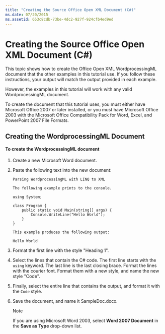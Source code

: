 ```yaml
---
title: "Creating the Source Office Open XML Document (C#)"
ms.date: 07/20/2015
ms.assetid: 653c8cdb-73be-4dc2-927f-924cfb4ed9ed
---
```

# Creating the Source Office Open XML Document (C#)

This topic shows how to create the Office Open XML WordprocessingML document that the other examples in this tutorial use. If you follow these instructions, your output will match the output provided in each example.

However, the examples in this tutorial will work with any valid WordprocessingML document.

To create the document that this tutorial uses, you must either have Microsoft Office 2007 or later installed, or you must have Microsoft Office 2003 with the Microsoft Office Compatibility Pack for Word, Excel, and PowerPoint 2007 File Formats.

## Creating the WordprocessingML Document

#### To create the WordprocessingML document

1. Create a new Microsoft Word document.

2. Paste the following text into the new document:

    ```text
    Parsing WordprocessingML with LINQ to XML

    The following example prints to the console.

    using System;

    class Program {
        public static void Main(string[] args) {
            Console.WriteLine("Hello World");
        }
    }

    This example produces the following output:

    Hello World
    ```

3. Format the first line with the style "Heading 1".

4. Select the lines that contain the C# code. The first line starts with the `using` keyword. The last line is the last closing brace. Format the lines with the courier font. Format them with a new style, and name the new style "Code".

5. Finally, select the entire line that contains the output, and format it with the `Code` style.

6. Save the document, and name it SampleDoc.docx.

    > [!NOTE]
    > If you are using Microsoft Word 2003, select **Word 2007 Document** in the **Save as Type** drop-down list.
